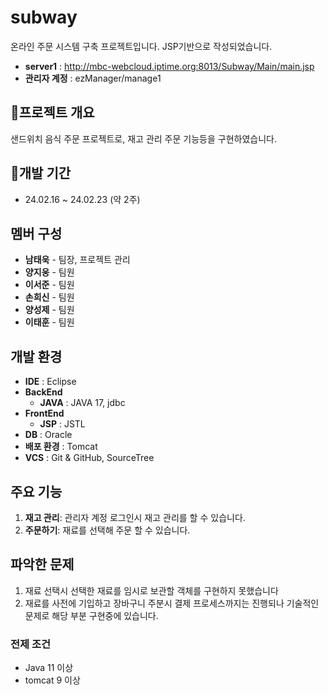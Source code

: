 # subway
온라인 주문 시스템 구축 프로젝트입니다. JSP기반으로 작성되었습니다.
- **server1** : http://mbc-webcloud.iptime.org:8013/Subway/Main/main.jsp
- **관리자 계정** : ezManager/manage1

## 🌟프로젝트 개요
샌드위치 음식 주문 프로젝트로, 재고 관리 주문 기능등을 구현하였습니다.

## 📅개발 기간
- 24.02.16 ~ 24.02.23 (약 2주)

## 멤버 구성
- **남태욱** - 팀장, 프로젝트 관리
- **양지웅** - 팀원
- **이서준** - 팀원
- **손희신** - 팀원
- **양성제** - 팀원
- **이태훈** - 팀원

## 개발 환경
- **IDE** : Eclipse
- **BackEnd**
  - **JAVA** : JAVA 17, jdbc
- **FrontEnd**
  - **JSP** : JSTL
- **DB** : Oracle
- **배포 환경** : Tomcat
- **VCS** : Git & GitHub, SourceTree

## 주요 기능
1. **재고 관리**: 관리자 계정 로그인시 재고 관리를 할 수 있습니다.
2. **주문하기**: 재료를 선택해 주문 할 수 있습니다.

## 파악한 문제
1. 재료 선택시 선택한 재료를 임시로 보관할 객체를 구현하지 못했습니다
2. 재료를 사전에 기입하고 장바구니 주분시 결제 프로세스까지는 진행되나 기술적인 문제로 해당 부분 구현중에 있습니다.

### 전제 조건
- Java 11 이상
- tomcat 9 이상
